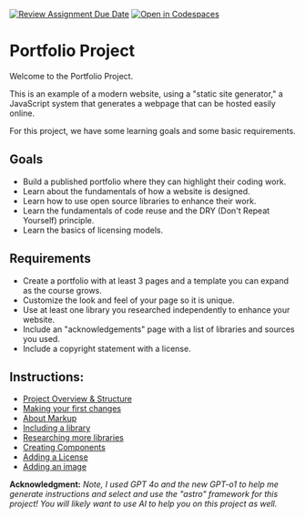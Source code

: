[![Review Assignment Due Date](https://classroom.github.com/assets/deadline-readme-button-22041afd0340ce965d47ae6ef1cefeee28c7c493a6346c4f15d667ab976d596c.svg)](https://classroom.github.com/a/48G6mQQc)
[![Open in Codespaces](https://classroom.github.com/assets/launch-codespace-2972f46106e565e64193e422d61a12cf1da4916b45550586e14ef0a7c637dd04.svg)](https://classroom.github.com/open-in-codespaces?assignment_repo_id=16277304)
# Portfolio Project

Welcome to the Portfolio Project.

This is an example of a modern website, using a "static site generator,"
a JavaScript system that generates a webpage that can be hosted easily online.

For this project, we have some learning goals and some basic requirements.

## Goals

- Build a published portfolio where they can highlight their coding work.
- Learn about the fundamentals of how a website is designed.
- Learn how to use open source libraries to enhance their work.
- Learn the fundamentals of code reuse and the DRY (Don't Repeat Yourself) principle.
- Learn the basics of licensing models.

## Requirements
- Create a portfolio with at least 3 pages and a template you can expand as the course grows.
- Customize the look and feel of your page so it is unique.
- Use at least one library you researched independently to enhance your website.
- Include an "acknowledgements" page with a list of libraries and sources you used.
- Include a copyright statement with a license.

## Instructions:
- [Project Overview & Structure](./instructions/1-overview.md)
- [Making your first changes](./instructions/2-first-change.md)
- [About Markup](./instructions/A-about-markup.md)
- [Including a library](./instructions/3-library-instructions.md)
- [Researching more libraries](./instructions/4-more-libraries.md)
- [Creating Components](./instructions/5-create-component.md)
- [Adding a License](./instructions/6-licensing.md)
- [Adding an image](./instructions/B-about-images.md)


**Acknowledgment:** *Note, I used GPT 4o and the new GPT-o1 to help me generate instructions and select and use the "astro" framework for this project! You will likely want to use AI to help you on this project as
well.*